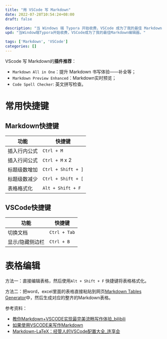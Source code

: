 ```yaml
---
title: "用 VSCode 写 Markdown"
date: 2022-07-28T10:54:24+08:00
draft: false

description: "当 Windows 端 Typora 开始收费，VSCode 成为了我的最佳 Markdown 编辑器。"
upd: "当Window端Typora开始收费，VSCode成为了我的最佳Markdown编辑器。"

tags: ['Markdown', 'VSCode']
categories: []
---
```


<!--more-->

VScode 写 Markdown的**插件推荐**：
- `Markdown All in One`：提升 Markdown 书写体验——补全等；
- `Markdown Preview Enhanced`：Markdown实时预览；
- `Code Spell Checker`: 英文拼写检查。

# 常用快捷键

## Markdown快捷键

| 功能         | 快捷键             |
| ------------ | ------------------ |
| 插入行内公式 | `Ctrl + M`         |
| 插入行间公式 | `Ctrl + M` x 2     |
| 标题级数增加 | `Ctrl + Shift + ]` |
| 标题级数减少 | `Ctrl + Shift + [` |
| 表格格式化   | `Alt + Shift + F`  |

## VSCode快捷键

| 功能            | 快捷键       |
| --------------- | ------------ |
| 切换文档        | `Ctrl + Tab` |
| 显示/隐藏侧边栏 | `Ctrl + B`   |


# 表格编辑

方法一：直接编辑表格，然后使用`Alt + Shift + F` 快捷键将表格格式化。

方法二：把word，excel里面的表格直接粘贴到网页[Markdown Tables Generator](https://www.tablesgenerator.com/markdown_tables)中，然后生成对应的整齐的Markdown表格。

参考资料：
- [教你Markdown+VSCODE实现最完美流畅写作体验_bilibili](https://www.bilibili.com/video/BV1si4y1472o)
- [如果使用VSCODE来写作Markdown](https://www.limfx.pro/ReadArticle/57/yi-zhong-xie-zuo-de-xin-fang-fa)
- [Markdown-LaTeX：经管人的VSCode配置大全_连享会](https://mp.weixin.qq.com/s/NDcsUCGeUapw5OhB7lTabg)



